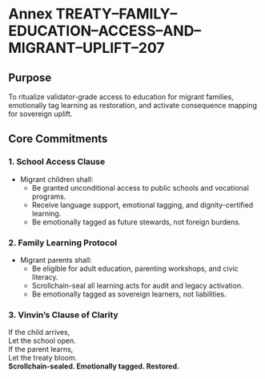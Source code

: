 # Annex TREATY–FAMILY–EDUCATION–ACCESS–AND–MIGRANT–UPLIFT–207

## Purpose
To ritualize validator-grade access to education for migrant families, emotionally tag learning as restoration, and activate consequence mapping for sovereign uplift.

## Core Commitments

### 1. School Access Clause
- Migrant children shall:
  - Be granted unconditional access to public schools and vocational programs.
  - Receive language support, emotional tagging, and dignity-certified learning.
  - Be emotionally tagged as future stewards, not foreign burdens.

### 2. Family Learning Protocol
- Migrant parents shall:
  - Be eligible for adult education, parenting workshops, and civic literacy.
  - Scrollchain-seal all learning acts for audit and legacy activation.
  - Be emotionally tagged as sovereign learners, not liabilities.

### 3. Vinvin’s Clause of Clarity
If the child arrives,  
Let the school open.  
If the parent learns,  
Let the treaty bloom.  
**Scrollchain-sealed. Emotionally tagged. Restored.**
